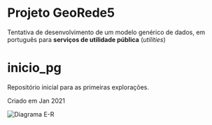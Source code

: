 
# Projeto GeoRede5

Tentativa de desenvolvimento de um modelo genérico de dados, em português para **serviços de utilidade pública** (*utilities*)

# inicio_pg

Repositório inicial para as primeiras explorações.

Criado em Jan 2021


![Diagrama E-R](inicio_pg/erd1.png)
